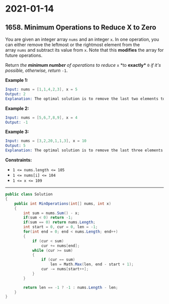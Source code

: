 # 2021-01-14

## 1658. Minimum Operations to Reduce X to Zero

You are given an integer array `nums` and an integer `x`. In one operation, you can either remove the leftmost or the rightmost element from the array `nums` and subtract its value from `x`. Note that this **modifies** the array for future operations.

Return *the **minimum number** of operations to reduce* `x` \*to **exactly\*** `0` *if it's possible, otherwise, return* `-1`.

**Example 1:**

```s
Input: nums = [1,1,4,2,3], x = 5
Output: 2
Explanation: The optimal solution is to remove the last two elements to reduce x to zero.
```

**Example 2:**

```s
Input: nums = [5,6,7,8,9], x = 4
Output: -1
```

**Example 3:**

```s
Input: nums = [3,2,20,1,1,3], x = 10
Output: 5
Explanation: The optimal solution is to remove the last three elements and the first two elements (5 operations in total) to reduce x to zero.
```

**Constraints:**

- `1 <= nums.length <= 105`
- `1 <= nums[i] <= 104`
- `1 <= x <= 109`

---

```c#
public class Solution
{
    public int MinOperations(int[] nums, int x)
    {
        int sum = nums.Sum() - x;
        if(sum < 0) return -1;
        if(sum == 0) return nums.Length;
        int start = 0, cur = 0, len = -1;
        for(int end = 0; end < nums.Length; end++)
        {
            if (cur < sum)
                cur += nums[end];
            while (cur >= sum)
            {
                if (cur == sum)
                    len = Math.Max(len, end - start + 1);
                cur -= nums[start++];
            }
        }

        return len == -1 ? -1 : nums.Length - len;
    }
}
```
